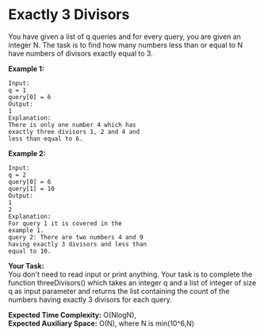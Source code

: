 # Exactly 3 Divisors
You have given a list of q queries and for every query, you are given an integer N.  The task is to find how many numbers less than or equal to N have numbers of divisors exactly equal to 3.

**Example 1:**
```
Input:
q = 1
query[0] = 6
Output:
1
Explanation:
There is only one number 4 which has
exactly three divisors 1, 2 and 4 and
less than equal to 6.
```
**Example 2:**
```
Input:
q = 2
query[0] = 6
query[1] = 10
Output:
1
2
Explanation:
For query 1 it is covered in the
example 1.
query 2: There are two numbers 4 and 9
having exactly 3 divisors and less than
equal to 10.
```
**Your Task:**  
You don't need to read input or print anything. Your task is to complete the function threeDivisors() which takes an integer q and a list of integer of size q as input parameter and returns the list containing the count of the numbers having exactly 3 divisors for each query.

**Expected Time Complexity:** O(NlogN),<br> 
**Expected Auxiliary Space:** O(N), where N is min(10^6,N)
